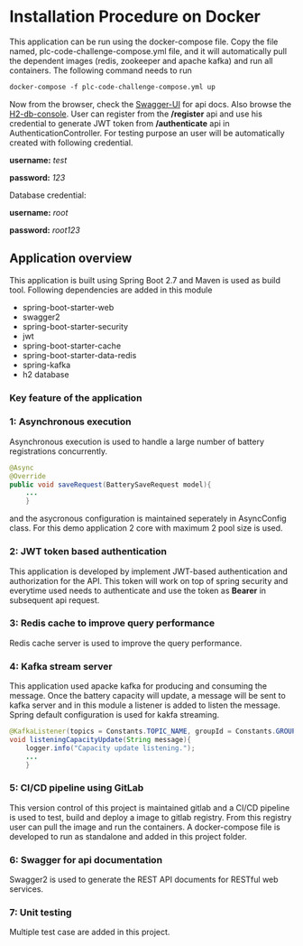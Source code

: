 # Installation Procedure on Docker
This application can be run using the docker-compose file. Copy the file named, plc-code-challenge-compose.yml file, and it will automatically pull the dependent images (redis, zookeeper and apache kafka) and run all containers.
The following command needs to run
```dockerfile
docker-compose -f plc-code-challenge-compose.yml up
```

Now from the browser, check the [Swagger-UI](http://localhost:8080/power-ledger/swagger-ui.html) for api docs. Also browse the [H2-db-console](http://localhost:8080/power-ledger/h2-console). User can register from the **/register** api and use his credential to generate JWT token from **/authenticate** api in AuthenticationController. For testing purpose an user will be automatically created with following credential.

**username:** *test*

**password:** *123* 

Database credential:

**username:** *root*

**password:** *root123*

## Application overview
This application is built using Spring Boot 2.7 and Maven is used as build tool. Following dependencies are added in this module
* spring-boot-starter-web
* swagger2
* spring-boot-starter-security
* jwt
* spring-boot-starter-cache
* spring-boot-starter-data-redis
* spring-kafka
* h2 database

### Key feature of the application
### 1: Asynchronous execution
Asynchronous execution is used to handle a large number of battery registrations concurrently.
```java
@Async
@Override
public void saveRequest(BatterySaveRequest model){
    ...
    }
```
and the asycronous configuration is maintained seperately in AsyncConfig class. For this demo application 2 core with maximum 2 pool size is used.

### 2: JWT token based authentication
This application is developed by implement JWT-based authentication and authorization for the API. This token will work on top of spring security and everytime used needs to authenticate and use the token as **Bearer** in subsequent api request.

### 3: Redis cache to improve query performance
Redis cache server is used to improve the query performance.

### 4: Kafka stream server
This application used apacke kafka for producing and consuming the message. Once the battery capacity will update, a message will be sent to kafka server and in this module a listener is added to listen the message.
Spring default configuration is used for kakfa streaming. 

```java
@KafkaListener(topics = Constants.TOPIC_NAME, groupId = Constants.GROUP_ID)
void listeningCapacityUpdate(String message){
    logger.info("Capacity update listening.");
    ...
    }
```
### 5: CI/CD pipeline using GitLab
This version control of this project is maintained gitlab and a CI/CD pipeline is used to test, build and deploy a image to gitlab registry. From this registry user can pull the image and run the containers. A docker-compose file is developed to run as standalone and added in this project folder.

### 6: Swagger for api documentation
Swagger2 is used to generate the REST API documents for RESTful web services. 

### 7: Unit testing
Multiple test case are added in this project.
